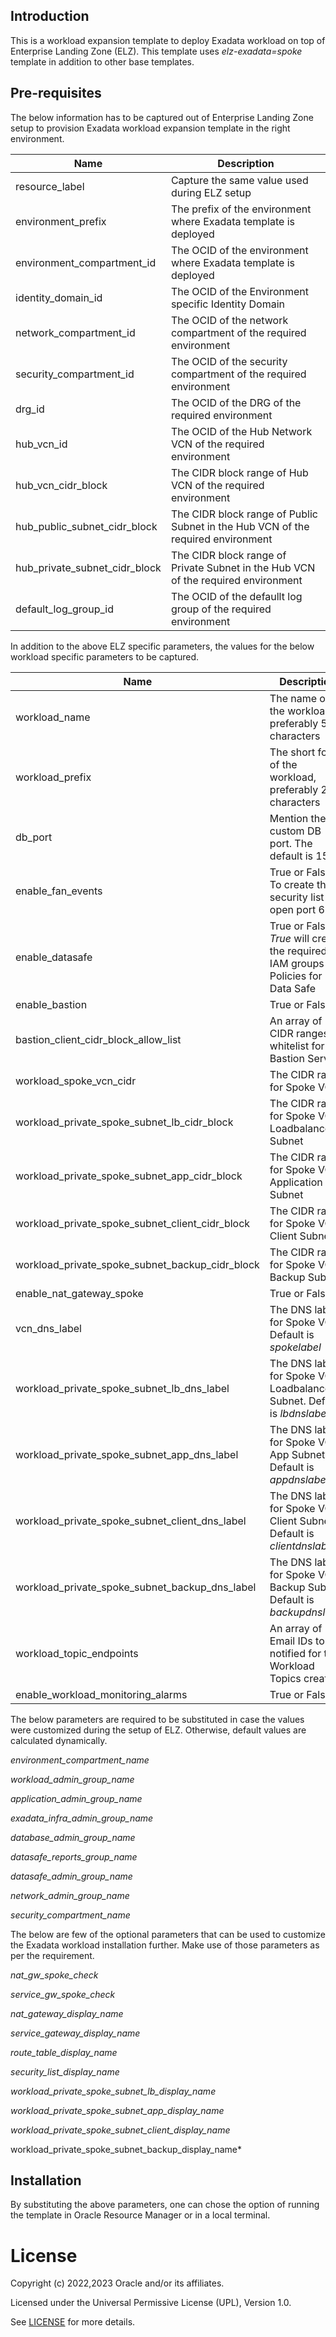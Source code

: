 <!-- BEGIN_TF_DOCS -->
## Introduction

This is a workload expansion template to deploy Exadata workload on top of Enterprise Landing Zone (ELZ). This template uses *elz-exadata=spoke* template in addition to other base templates.

## Pre-requisites

The below information has to be captured out of Enterprise Landing Zone setup to provision Exadata workload expansion template in the right environment.


| Name | Description |
|------|---------|
| resource_label | Capture the same value used during ELZ setup |
| environment_prefix | The prefix of the environment where Exadata template is deployed |
| environment_compartment_id | The OCID of the environment where Exadata template is deployed |
| identity_domain_id | The OCID of the Environment specific Identity Domain |
| network_compartment_id | The OCID of the network compartment of the required environment |
| security_compartment_id | The OCID of the security compartment of the required environment |
| drg_id | The OCID of the DRG of the required environment |
| hub_vcn_id | The OCID of the Hub Network VCN of the required environment |
| hub_vcn_cidr_block | The CIDR block range of Hub VCN of the required environment |
| hub_public_subnet_cidr_block | The CIDR block range of Public Subnet in the Hub VCN of the required environment |
| hub_private_subnet_cidr_block | The CIDR block range of Private Subnet in the Hub VCN of the required environment |
| default_log_group_id | The OCID of the defaullt log group of the required environment |

In addition to the above ELZ specific parameters, the values for the below workload specific parameters to be captured.

| Name | Description |
|------|---------|
| workload_name | The name of the workload, preferably 5-7 characters |
| workload_prefix | The short form of the workload, preferably 2-3 characters |
| db_port | Mention the custom DB port. The default is 1521 |
| enable_fan_events | True or False. To create the security list to open port 6200 |
| enable_datasafe | True or False. *True* will create the required IAM groups and Policies for Data Safe |
| enable_bastion | True or False |
| bastion_client_cidr_block_allow_list | An array of CIDR ranges to whitelist for Bastion Service |
| workload_spoke_vcn_cidr | The CIDR range for Spoke VCN |
| workload_private_spoke_subnet_lb_cidr_block | The CIDR range for Spoke VCN Loadbalancer Subnet |
| workload_private_spoke_subnet_app_cidr_block | The CIDR range for Spoke VCN Application Subnet |
| workload_private_spoke_subnet_client_cidr_block | The CIDR range for Spoke VCN Client Subnet |
| workload_private_spoke_subnet_backup_cidr_block | The CIDR range for Spoke VCN Backup Subnet |
| enable_nat_gateway_spoke | True or False |
| vcn_dns_label | The DNS label for Spoke VCN. Default is *spokelabel* |
| workload_private_spoke_subnet_lb_dns_label | The DNS label for Spoke VCN Loadbalancer Subnet. Default is *lbdnslabel* |
| workload_private_spoke_subnet_app_dns_label | The DNS label for Spoke VCN App Subnet. Default is *appdnslabel* |
| workload_private_spoke_subnet_client_dns_label | The DNS label for Spoke VCN Client Subnet. Default is *clientdnslabel* |
| workload_private_spoke_subnet_backup_dns_label | The DNS label for Spoke VCN Backup Subnet. Default is *backupdnslabel* |
| workload_topic_endpoints | An array of Email IDs to be notified for the Workload Topics created |
| enable_workload_monitoring_alarms | True or False |

The below parameters are required to be substituted in case the values were customized during the setup of ELZ. Otherwise, default values are calculated dynamically.

*environment_compartment_name*

*workload_admin_group_name*

*application_admin_group_name*

*exadata_infra_admin_group_name*

*database_admin_group_name*

*datasafe_reports_group_name*

*datasafe_admin_group_name*

*network_admin_group_name*

*security_compartment_name*

The below are few of the optional parameters that can be used to customize the Exadata workload installation further. Make use of those parameters as per the requirement.

*nat_gw_spoke_check*

*service_gw_spoke_check*

*nat_gateway_display_name*

*service_gateway_display_name*

*route_table_display_name*

*security_list_display_name*

*workload_private_spoke_subnet_lb_display_name*

*workload_private_spoke_subnet_app_display_name*

*workload_private_spoke_subnet_client_display_name*

workload_private_spoke_subnet_backup_display_name*

## Installation

By substituting the above parameters, one can chose the option of running the template in Oracle Resource Manager or in a local terminal.

# License

Copyright (c) 2022,2023 Oracle and/or its affiliates.

Licensed under the Universal Permissive License (UPL), Version 1.0.

See [LICENSE](./LICENSE) for more details.
